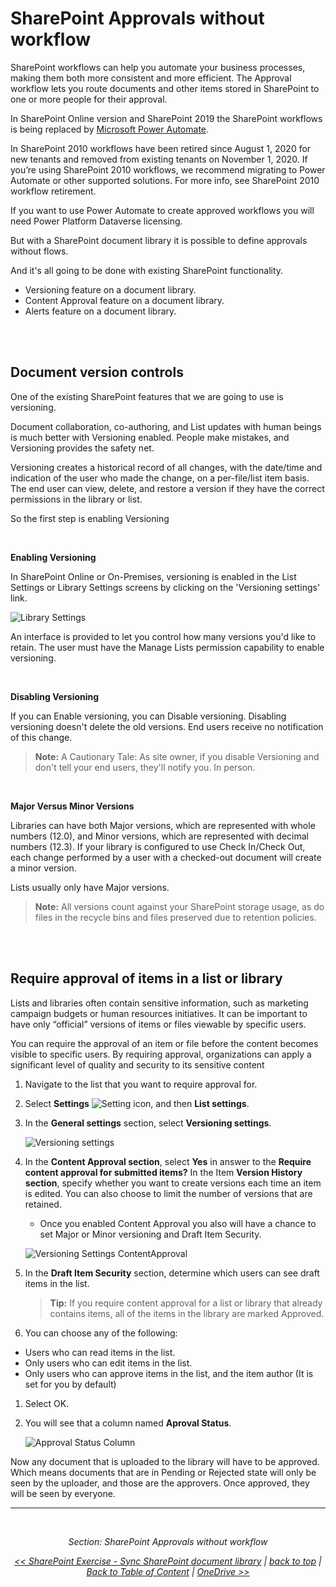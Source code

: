 <a id="top" />

<a id="sharepoint-approvals-without-workflow" />

# SharePoint Approvals without workflow

SharePoint workflows can help you automate your business processes, making them both more consistent and more efficient. The Approval workflow lets you route documents and other items stored in SharePoint to one or more people for their approval.

In SharePoint Online version and SharePoint 2019 the SharePoint workflows is being replaced by [Microsoft Power Automate](https://powerautomate.microsoft.com).

In SharePoint 2010 workflows have been retired since August 1, 2020 for new tenants and removed from existing tenants on November 1, 2020. If you’re using SharePoint 2010 workflows, we recommend migrating to Power Automate or other supported solutions. For more info, see SharePoint 2010 workflow retirement.

If you want to use Power Automate to create approved workflows you will need Power Platform Dataverse licensing.

But with a SharePoint document library it is possible to define approvals without flows.

And it's all going to be done with existing SharePoint functionality.
- Versioning feature on a document library.
- Content Approval feature on a document library.
- Alerts feature on a document library.


<br/>

<a id="document-version-controls" />

<br/>

## Document version controls

One of the existing SharePoint features that we are going to use is versioning.

Document collaboration, co-authoring, and List updates with human beings is much better with Versioning enabled. People make mistakes, and Versioning provides the safety net.

Versioning creates a historical record of all changes, with the date/time and indication of the user who made the change, on a per-file/list item basis. The end user can view, delete, and restore a version if they have the correct permissions in the library or list.

So the first step is enabling Versioning

<br>

**Enabling Versioning**

In SharePoint Online or On-Premises, versioning is enabled in the List Settings or Library Settings screens by clicking on the 'Versioning settings' link. 

![Library Settings](https://www.rramoscabral.com/training/assets/MSSharePoint/LibrarySettings.png)



An interface is provided to let you control how many versions you'd like to retain. The user must have the Manage Lists permission capability to enable versioning.

<br/>

**Disabling Versioning**

If you can Enable versioning, you can Disable versioning. Disabling versioning doesn't delete the old versions. End users receive no notification of this change.

> **Note:** A Cautionary Tale: As site owner, if you disable Versioning and don't tell your end users, they'll notify you. In person. 

<br/>

**Major Versus Minor Versions**

Libraries can have both Major versions, which are represented with whole numbers (12.0), and Minor versions, which are represented with decimal numbers (12.3). If your library is configured to use Check In/Check Out, each change performed by a user with a checked-out document will create a minor version.

Lists usually only have Major versions.

> **Note:** All versions count against your SharePoint storage usage, as do files in the recycle bins and files preserved due to retention policies.


<br/>

<a id="require-approval-of-items-in-a-list-or-library" />

<br/>


## Require approval of items in a list or library

Lists and libraries often contain sensitive information, such as marketing campaign budgets or human resources initiatives. It can be important to have only “official” versions of items or files viewable by specific users.

You can require the approval of an item or file before the content becomes visible to specific users. By requiring approval, organizations can apply a significant level of quality and security to its sensitive content


1. Navigate to the list that you want to require approval for.
1. Select **Settings** ![Setting icon](https://www.rramoscabral.com/training/assets/MSSharePoint/IconSettings.png), and then **List settings**.
1. In the **General settings** section, select **Versioning settings**.

     ![Versioning settings](https://www.rramoscabral.com/training/assets/MSSharePoint/LibrarySettingsVersioningSettings.png)

1. In the **Content Approval section**, select **Yes** in answer to the **Require content approval for submitted items?** In the Item **Version History section**, specify whether you want to create versions each time an item is edited. You can also choose to limit the number of versions that are retained.

    - Once you enabled Content Approval you also will have a chance to set Major or Minor versioning and Draft Item Security. 

    ![Versioning Settings ContentApproval](https://www.rramoscabral.com/training/assets/MSSharePoint/VersioningSettingsContentApproval.png)


1. In the **Draft Item Security** section, determine which users can see draft items in the list.

    > **Tip:** If you require content approval for a list or library that already contains items, all of the items in the library are marked Approved.

1. You can choose any of the following:
- Users who can read items in the list.
- Only users who can edit items in the list.
- Only users who can approve items in the list, and the item author (It is set for you by default)

1. Select OK.


1. You will see that a column named **Aproval Status**.

    ![Approval Status Column](https://www.rramoscabral.com/training/assets/MSSharePoint/ApprovalStatusColumn.png)


Now any document that is uploaded to the library will have to be approved. Which means documents that are in Pending or Rejected state will only be seen by the uploader, and those are the approvers. Once approved, they will be seen by everyone.




---

<br/>

<div style="font-style: italic; text-align: center;" markdown="1">

Section: SharePoint Approvals without workflow

[<< SharePoint Exercise - Sync SharePoint document library](./SharePointExecCreateSharePointLibrarySync.md) | [back to top](#top) | [Back to Table of Content](./README.md) | [OneDrive >>](./OneDrive.md)

</div>
